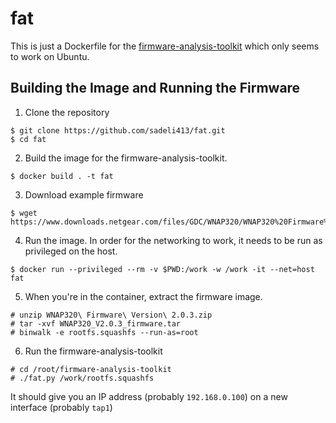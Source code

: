 # fat

This is just a Dockerfile for the [firmware-analysis-toolkit](https://github.com/attify/firmware-analysis-toolkit) which only seems to work on Ubuntu.

## Building the Image and Running the Firmware
1. Clone the repository
```
$ git clone https://github.com/sadeli413/fat.git
$ cd fat 
```
2. Build the image for the firmware-analysis-toolkit.
```
$ docker build . -t fat
```
3. Download example firmware
```
$ wget https://www.downloads.netgear.com/files/GDC/WNAP320/WNAP320%20Firmware%20Version%202.0.3.zip
```
4. Run the image. In order for the networking to work, it needs to be run as privileged on the host.
```
$ docker run --privileged --rm -v $PWD:/work -w /work -it --net=host fat
```
5. When you're in the container, extract the firmware image.
```
# unzip WNAP320\ Firmware\ Version\ 2.0.3.zip
# tar -xvf WNAP320_V2.0.3_firmware.tar
# binwalk -e rootfs.squashfs --run-as=root
```
6. Run the firmware-analysis-toolkit
```
# cd /root/firmware-analysis-toolkit
# ./fat.py /work/rootfs.squashfs
```

It should give you an IP address (probably `192.168.0.100`) on a new interface (probably `tap1`)
